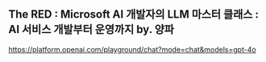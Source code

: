 ## The RED : Microsoft AI 개발자의 LLM 마스터 클래스 : AI 서비스 개발부터 운영까지 by. 양파
https://platform.openai.com/playground/chat?mode=chat&models=gpt-4o
